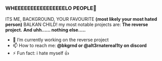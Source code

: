 ### WHEEEEEEEEEEEEEEEELO PEOPLE👋
ITS ME, BACKGROUND, YOUR FAVOURITE **(most likely your most hated person)** BALKAN CHILD!
my most notable projects are: 
**The reverse project.**
**And uhh...... nothing else.....**

- 🔭 I’m currently working on the reverse project
- 📫 How to reach me: **@bkgrnd or @alt3rnatereal1ty on discord**
- ⚡ Fun fact: i hate myself 👍

